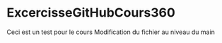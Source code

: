 # ExcercisseGitHubCours360
Ceci est un test pour le cours
Modification du fichier au niveau du main
